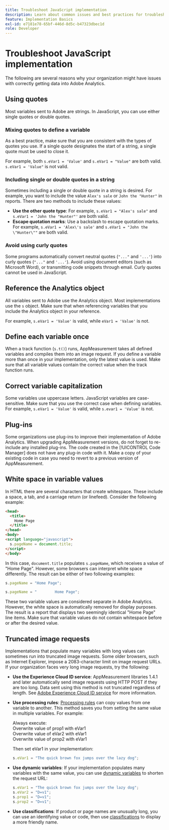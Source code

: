 ```yaml
---
title: Troubleshoot JavaScript implementation
description: Learn about common issues and best practices for troubleshooting your JavaScript implementation.
feature: Implementation Basics
exl-id: e7181e78-65bf-446d-8d5c-b47323dbec1d
role: Developer
---
```

# Troubleshoot JavaScript implementation

The following are several reasons why your organization might have issues with correctly getting data into Adobe Analytics.

## Using quotes

Most variables sent to Adobe are strings. In JavaScript, you can use either single quotes or double quotes.

### Mixing quotes to define a variable

As a best practice, make sure that you are consistent with the types of quotes you use. If a single quote designates the start of a string, a single quote must be used to close it.

For example, both `s.eVar1 = 'Value'` and `s.eVar1 = "Value"` are both valid. `s.eVar1 = 'Value"` is not valid.

### Including single or double quotes in a string

Sometimes including a single or double quote in a string is desired. For example, you want to include the value `Alex's sale` or `John the "Hunter"` in reports. There are two methods to include these values:

* **Use the other quote type**: For example, `s.eVar1 = "Alex's sale"` and `s.eVar1 = 'John the "Hunter"'` are both valid.
* **Escape quotation marks**: Use a backslash to escape quotation marks. For example, `s.eVar1 = 'Alex\'s sale'` and `s.eVar1 = "John the \"Hunter\""` are both valid.

### Avoid using curly quotes

Some programs automatically convert neutral quotes (`"..."` and `'...'`) into curly quotes (`"..."` and `'...'`). Avoid using document editors (such as Microsoft Word), or transmitting code snippets through email. Curly quotes cannot be used in JavaScript.

## Reference the Analytics object

All variables sent to Adobe use the Analytics object. Most implementations use the `s` object. Make sure that when referencing variables that you include the Analytics object in your reference.

For example, `s.eVar1 = 'Value'` is valid, while `eVar1 = 'Value'` is not.

## Define each variable once

When a track function (`s.t()`) runs, AppMeasurement takes all defined variables and compiles them into an image request. If you define a variable more than once in your implementation, only the latest value is used. Make sure that all variable values contain the correct value when the track function runs.

## Correct variable capitalization

Some variables use uppercase letters. JavaScript variables are case-sensitive. Make sure that you use the correct case when defining variables. For example, `s.eVar1 = 'Value'` is valid, while `s.evar1 = 'Value'` is not.

## Plug-ins

Some organizations use plug-ins to improve their implementation of Adobe Analytics. When upgrading AppMeasurement versions, do not forget to re-include any installed plug-ins. The code created in the [!UICONTROL Code Manager] does not have any plug-in code with it. Make a copy of your existing code in case you need to revert to a previous version of AppMeasurement.

## White space in variable values

In HTML there are several characters that create whitespace. These include a space, a tab, and a carriage return (or linefeed). Consider the following example:

```html
<head>
  <title>
    Home Page
  </title>
</head>
<body>
<script language="javascript">
  s.pageName = document.title;
</script>
</body>
```

In this case, `document.title` populates `s.pageName`, which receives a value of "Home Page". However, some browsers can interpret white space differently. The result can be either of two following examples:

```js
s.pageName = "Home Page";
```

```js
s.pageName = "        Home Page";
```

These two variable values are considered separate in Adobe Analytics. However, the white space is automatically removed for display purposes. The result is a report that displays two seemingly identical "Home Page" line items. Make sure that variable values do not contain whitespace before or after the desired value.

## Truncated image requests

Implementations that populate many variables with long values can sometimes run into truncated image requests. Some older browsers, such as Internet Explorer, impose a 2083-character limit on image request URLs. If your organization faces very long image requests, try the following:

* **Use the Experience Cloud ID service**: AppMeasurement libraries 1.4.1 and later automatically send image requests using HTTP POST if they are too long. Data sent using this method is not truncated regardless of length. See [Adobe Experience Cloud ID service](https://experienceleague.adobe.com/docs/id-service/using/home.html) for more information.
* **Use processing rules**: [Processing rules](/help/admin/admin/c-manage-report-suites/c-edit-report-suites/general/c-processing-rules/processing-rules.md) can copy values from one variable to another. This method saves you from setting the same value in multiple variables. For example:

  Always execute:<br>
  Overwrite value of prop1 with eVar1<br>
  Overwrite value of eVar2 with eVar1<br>
  Overwrite value of prop2 with eVar1<br>

  Then set eVar1 in your implementation:

  ```js
  s.eVar1 = "The quick brown fox jumps over the lazy dog";
  ```

* **Use dynamic variables**: If your implementation populates many variables with the same value, you can use [dynamic variables](/help/implement/vars/page-vars/dynamic-variables.md) to shorten the request URL:

  ```js
  s.eVar1 = "The quick brown fox jumps over the lazy dog";
  s.eVar2 = "D=v1";
  s.prop1 = "D=v1";
  s.prop2 = "D=v1";
  ```

* **Use classifications**: If product or page names are unusually long, you can use an identifying value or code, then use [classifications](/help/components/classifications/classifications-overview.md) to display a more friendly name.
